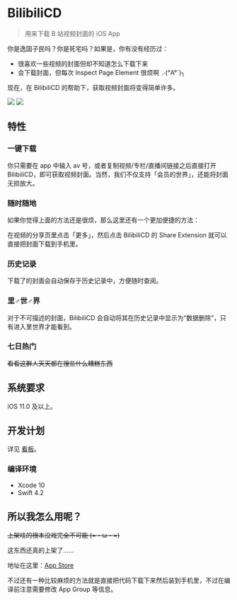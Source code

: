 # BilibiliCD

> 用来下载 B 站视频封面的 iOS App

你是逸国子民吗？你是死宅吗？如果是，你有没有经历过：

- 很喜欢一些视频的封面但却不知道怎么下载下来
- 会下载封面，但每次 Inspect Page Element 很烦啊╭(°A°`)╮

现在，在 BilibiliCD 的帮助下，获取视频封面将变得简单许多。

![](https://github.com/LiulietLee/BilibiliCD/raw/master/Screenshots/IMG_1943.PNG)
![](https://github.com/LiulietLee/BilibiliCD/raw/master/Screenshots/IMG_1945.PNG)

## 特性

### 一键下载

你只需要在 app 中输入 av 号，或者复制视频/专栏/直播间链接之后直接打开 BilibiliCD，即可获取视频封面。当然，我们不仅支持「会员的世界」，还能将封面无损放大。

### 随时随地

如果你觉得上面的方法还是很烦，那么这里还有一个更加便捷的方法：

在视频的分享页里点击「更多」，然后点击 BilibiliCD 的 Share Extension 就可以直接把封面下载到手机里。

### 历史记录

下载了的封面会自动保存于历史记录中，方便随时查阅。

### 里♂世♂界

对于不可描述的封面，BilibiliCD 会自动将其在历史记录中显示为“数据删除”，只有进入里世界才能看到。

### 七日热门

~~看看这群人天天都在搜些什么糟糕东西~~

## 系统要求

iOS 11.0 及以上。

## 开发计划

详见 [看板](https://github.com/LiulietLee/BilibiliCD/projects/1)。

### 编译环境

- Xcode 10
- Swift 4.2

## 所以我怎么用呢？

~~上架啥的根本没戏完全不可能 (=・ω・=)~~

这东西还真的上架了……

地址在这里：[App Store](https://itunes.apple.com/cn/app/bili-cita/id1425912420?l=en&mt=8)

不过还有一种比较麻烦的方法就是直接把代码下载下来然后装到手机里，不过在编译前注意需要修改 App Group 等信息。
